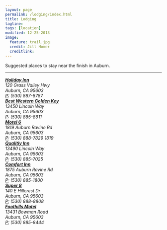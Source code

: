 ```yaml
---
layout: page
permalink: /lodging/index.html
title: Lodging
tagline: 
tags: [location]
modified: 12-25-2013
image:
  feature: trail.jpg
  credit: Jill Homer
  creditlink: 
---
```


<p class="lead">Suggested places to stay near the finish in Auburn.</p>

<hr>

<address>
  <strong><a href="http://www.auburnhi.com/">Holiday Inn</a></strong><br>
  120 Grass Valley Hwy<br>
  Auburn, CA 95603<br>
  <abbr title="Phone">P:</abbr> (530) 887-8787
</address>

<address>
  <strong><a href="http://book.bestwestern.com/bestwestern/US/CA/Auburn-hotels/BEST-WESTERN-Golden-Key/Hotel-Overview.do?propertyCode=05006">Best Western Golden Key</a></strong><br>
  13450 Lincoln Way<br>
  Auburn, CA 95603<br>
  <abbr title="Phone">P:</abbr> (530) 885-8611
</address>

<address>
  <strong><a href="http://www.motel6.com/reservations/motel_detail.aspx?num=4152&WT.srch=1&utm_campaign=G_Channel_Shift_California&utm_medium=cpc&utm_source=google&utm_content=Srch&utm_term=motel-6-auburn-ca">Motel 6</a></strong><br>
  1819 Auburn Ravine Rd<br>
  Auburn, CA 95603<br>
  <abbr title="Phone">P:</abbr> (530) 888-7829 1819
</address>

<address>
  <strong><a href="http://www.qualityinn.com/hotel-auburn-california-CA512#listpos1">Qualitiy Inn</a></strong><br>
  13490 Lincoln Way<br>
  Auburn, CA 95603<br>
  <abbr title="Phone">P:</abbr> (530) 885-7025
</address>

<address>
  <strong><a href="http://www.comfortinn.com/hotel-auburn-california-CA587#listpos1">Comfort Inn</a></strong><br>
  1875 Auburn Ravine Rd<br>
  Auburn, CA 95603<br>
  <abbr title="Phone">P:</abbr> (530) 885-1800
</address>

<address>
  <strong><a href="http://www.super8.com/hotels/california/auburn/super-8-auburn/hotel-overview?hotel_id=03115&cid=whg_s8_ggl_br&wid=ps:br_whg&002=2191774&004=5624153690&005=1831861421&006=22192223090&007=Search&008=&025=c&026=&gclid=CL7p_Ie5jbwCFUtp7Aod0kAAoQ">Super 8</a></strong><br>
  140 E Hillcrest Dr<br>
  Auburn, CA 95603<br>
  <abbr title="Phone">P:</abbr> (530) 888-8808
</address>

<address>
  <strong><a href="http://www.foothillsmotel.ws/">Foothills Motel</a></strong><br>
  13431 Bowman Road<br>
  Auburn, CA 95603<br>
  <abbr title="Phone">P:</abbr> (530) 885-8444
</address>


